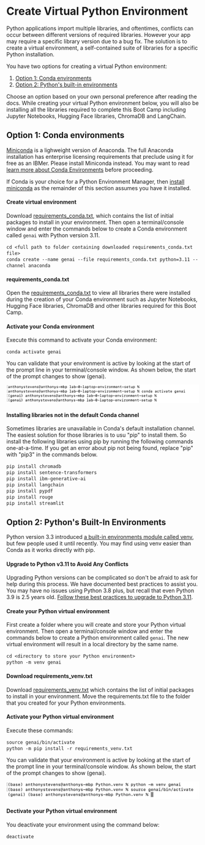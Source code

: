 # Create Virtual Python Environment
Python applications import multiple libraries, and oftentimes, conflicts can occur between different versions of required libraries.  However your app may require a specific library version due to a bug fix.  The solution is to create a virtual environment, a self-contained suite of libraries for a specific Python installation.

You have two options for creating a virtual Python environment:
1. [Option 1: Conda environments](#conda-virtual-environment)
2. [Option 2: Python's built-in environments](#python-virtual-environment)

Choose an option based on your own personal preference after reading the docs.  While creating your virtual Python environment below, you will also be installing all the libraries required to complete this Boot Camp including Jupyter Notebooks, Hugging Face libraries, ChromaDB and LangChain.

## Option 1: Conda environments <a id="conda-virtual-environment"></a>
[Miniconda](https://conda.io/miniconda.html) is a lighweight version of Anaconda.  The full Anaconda installation has enterprise licensing requirements that preclude using it for free as an IBMer. Please install Miniconda instead.  You may want to read [learn more about Conda Environments](https://whiteboxml.com/blog/the-definitive-guide-to-python-virtual-environments-with-conda) before proceeding.

If Conda is your choice for a Python Environment Manager, then [install miniconda](https://docs.conda.io/en/latest/miniconda.html) as the remainder of this section assumes you have it installed.

#### Create virtual environment
Download [requirements_conda.txt](./requirements_conda.txt), which contains the list of initial packages to install in your environment.  Then open a terminal/console window and enter the commands below to create a Conda environment called `genai` with Python version 3.11.
```
cd <full path to folder containing downloaded requirements_conda.txt file>
conda create --name genai --file requirements_conda.txt python=3.11 --channel anaconda
```

#### requirements_conda.txt
Open the [requirements_conda.txt](./requirements_conda.txt) to view all libraries there were installed during the creation of your Conda environment such as Jupyter Notebooks, Hugging Face libraries, ChromaDB and other libraries required for this Boot Camp.

#### Activate your Conda environment
Execute this command to activate your Conda environment:
```
conda activate genai
```
You can validate that your environment is active by looking at the start of the prompt line in your terminal/console window.  As shown below, the start of the prompt changes to show (genai).

![image](./images/environment-activated-conda.png)

#### Installing libraries not in the default Conda channel
Sometimes libraries are unavailable in Conda's default installation channel.  The easiest solution for those libraries is to usu "pip" to install them. So install the following libraries using pip by running the following commands one-at-a-time.  If you get an error about pip not being found, replace "pip" with "pip3" in the commands below.
```
pip install chromadb
pip install sentence-transformers
pip install ibm-generative-ai
pip install langchain
pip install pypdf
pip install rouge
pip install streamlit
```
## Option 2: Python's Built-In Environments <a id="python-virtual-environment"></a>
Python version 3.3 introduced [a built-in environments module called venv](https://docs.python.org/3/tutorial/venv.html), but few people used it until recently.  You may find using venv easier than Conda as it works directly with pip. 

#### Upgrade to Python v3.11 to Avoid Any Conflicts
Upgrading Python versions can be complicated so don't be afraid to ask for help during this process.  We have documented best practices to assist you.  You may have no issues using Python 3.8 plus, but recall that even Python 3.9 is 2.5 years old.  [Follow these best practices to upgrade to Python 3.11](upgrade-python.md).

#### Create your Python virtual environment
First create a folder where you will create and store your Python virtual environment.  Then open a terminal/console window and enter the commands below to create a Python environment called `genai`. The new virtual environment will result in a local directory by the same name.
```
cd <directory to store your Python environment>
python -m venv genai
```

#### Download requirements_venv.txt
Download [requirements_venv.txt](./requirements_venv.txt) which contains the list of initial packages to install in your environment.  Move the requirements.txt file to the folder that you created for your Python environments.

#### Activate your Python virtual environment
Execute these commands:
```
source genai/bin/activate
python -m pip install -r requirements_venv.txt
```

You can validate that your environment is active by looking at the start of the prompt line in your terminal/console window.  As shown below, the start of the prompt changes to show (genai).

![image](./images/environment-activated-python.png)

#### Dectivate your Python virtual environment
You deactivate your environment using the command below:
```
deactivate
```
